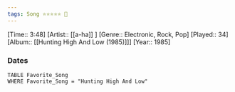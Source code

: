 ```yaml
---
tags: Song ⭐⭐⭐⭐⭐ 💛
---
```

[Time:: 3:48]
[Artist:: [[a-ha]] ]
[Genre:: Electronic, Rock, Pop]
[Played:: 34]
[Album:: [[Hunting High And Low (1985)]]]
[Year:: 1985]
### Dates
````dataview
TABLE Favorite_Song
WHERE Favorite_Song = "Hunting High And Low"
````